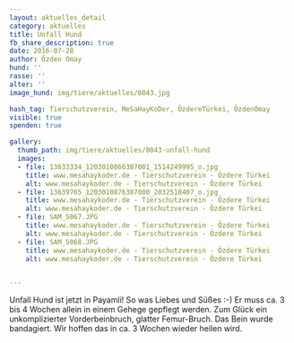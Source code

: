```yaml
---
layout: aktuelles_detail
category: aktuelles
title: Unfall Hund
fb_share_description: true
date: 2016-07-28
author: Özden Omay
hund: ''
rasse: ''
alter: ''
image_hund: img/tiere/aktuelles/0043.jpg

hash_tag: Tierschutzverein, MeSaHayKoDer, ÖzdereTürkei, ÖzdenOmay
visible: true
spenden: true

gallery:
  thumb_path: img/tiere/aktuelles/0043-unfall-hund
  images:
  - file: 13633334_1203010866387001_1514249995_o.jpg
    title: www.mesahaykoder.de - Tierschutzverein - Özdere Türkei
    alt: www.mesahaykoder.de - Tierschutzverein - Özdere Türkei
  - file: 13639765_1203010876387000_2032518407_o.jpg
    title: www.mesahaykoder.de - Tierschutzverein - Özdere Türkei
    alt: www.mesahaykoder.de - Tierschutzverein - Özdere Türkei
  - file: SAM_5067.JPG
    title: www.mesahaykoder.de - Tierschutzverein - Özdere Türkei
    alt: www.mesahaykoder.de - Tierschutzverein - Özdere Türkei
  - file: SAM_5068.JPG
    title: www.mesahaykoder.de - Tierschutzverein - Özdere Türkei
    alt: www.mesahaykoder.de - Tierschutzverein - Özdere Türkei


---
```


Unfall Hund ist jetzt in Payamli! 
So was Liebes und Süßes :-) Er muss ca. 3 bis 4 Wochen allein in einem Gehege gepflegt werden.
Zum Glück ein unkomplizierter Vorderbeinbruch, glatter Femur-Bruch.
Das Bein wurde bandagiert. Wir hoffen das in ca. 3 Wochen wieder heilen wird.
